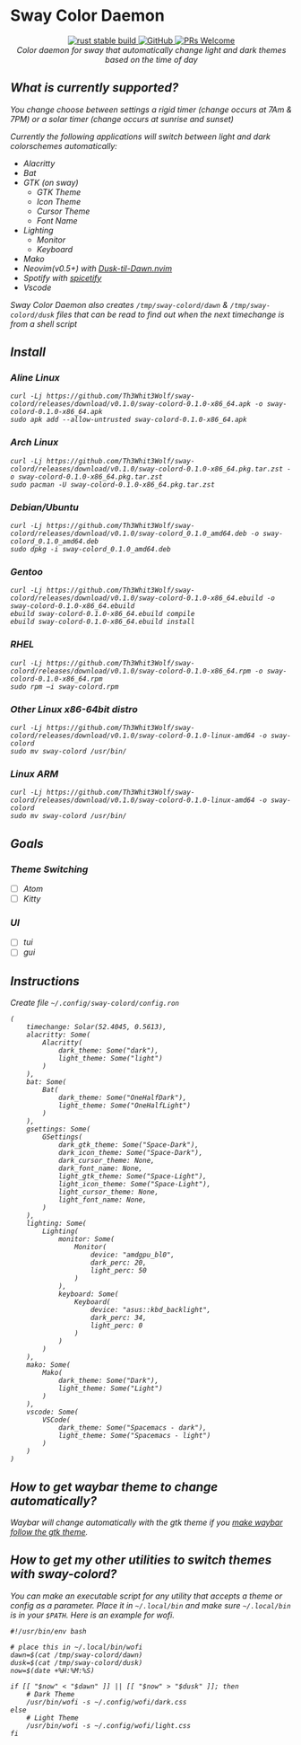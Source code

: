# Sway Color Daemon

<p align="center">
  <a href="https://github.com/Th3Whit3Wolf/sway-colord/actions?query=workflow%3A%22Continuous+Integration%22">
    <img src="https://github.com/Th3Whit3Wolf/sway-colord/workflows/Continuous%20Integration/badge.svg?branch=main" alt="rust stable build">
  </a>
  <a href="https://github.com/Th3Whit3Wolf/sway-colord/blob/master/LICENSE">
    <img alt="GitHub" src="https://img.shields.io/github/license/Th3Whit3Wolf/sway-colord">
  </a>
  <a href="http://makeapullrequest.com">
    <img alt="PRs Welcome" src="https://img.shields.io/badge/PRs-welcome-brightgreen.svg">
  </a>
  <br>
  <i>Color daemon for sway that automatically change light and dark themes based on the time of day
</p>

## What is currently supported?

You change choose between settings a rigid timer (change occurs at 7Am & 7PM) or a solar timer (change occurs at sunrise and sunset)

Currently the following applications will switch between light and dark colorschemes automatically:

* Alacritty
* Bat
* GTK (on sway)
  * GTK Theme
  * Icon Theme
  * Cursor Theme
  * Font Name
* Lighting
  * Monitor
  * Keyboard
* Mako
* Neovim(v0.5+) with [Dusk-til-Dawn.nvim](https://github.com/Th3Whit3Wolf/Dusk-til-Dawn.nvim)
* Spotify with [spicetify](https://github.com/khanhas/spicetify-cli)
* Vscode

Sway Color Daemon also creates `/tmp/sway-colord/dawn` & `/tmp/sway-colord/dusk` files
that can be read to find out when the next timechange is from a shell script

## Install

### Aline Linux

```shell
curl -Lj https://github.com/Th3Whit3Wolf/sway-colord/releases/download/v0.1.0/sway-colord-0.1.0-x86_64.apk -o sway-colord-0.1.0-x86_64.apk
sudo apk add --allow-untrusted sway-colord-0.1.0-x86_64.apk
```

### Arch Linux

```shell
curl -Lj https://github.com/Th3Whit3Wolf/sway-colord/releases/download/v0.1.0/sway-colord-0.1.0-x86_64.pkg.tar.zst -o sway-colord-0.1.0-x86_64.pkg.tar.zst
sudo pacman -U sway-colord-0.1.0-x86_64.pkg.tar.zst
```

### Debian/Ubuntu

```shell
curl -Lj https://github.com/Th3Whit3Wolf/sway-colord/releases/download/v0.1.0/sway-colord_0.1.0_amd64.deb -o sway-colord_0.1.0_amd64.deb
sudo dpkg -i sway-colord_0.1.0_amd64.deb
```

### Gentoo

```shell
curl -Lj https://github.com/Th3Whit3Wolf/sway-colord/releases/download/v0.1.0/sway-colord-0.1.0-x86_64.ebuild -o sway-colord-0.1.0-x86_64.ebuild 
ebuild sway-colord-0.1.0-x86_64.ebuild compile
ebuild sway-colord-0.1.0-x86_64.ebuild install
```

### RHEL

```shell
curl -Lj https://github.com/Th3Whit3Wolf/sway-colord/releases/download/v0.1.0/sway-colord-0.1.0-x86_64.rpm -o sway-colord-0.1.0-x86_64.rpm
sudo rpm –i sway-colord.rpm
```

### Other Linux x86-64bit distro

```shell
curl -Lj https://github.com/Th3Whit3Wolf/sway-colord/releases/download/v0.1.0/sway-colord-0.1.0-linux-amd64 -o sway-colord
sudo mv sway-colord /usr/bin/
```

### Linux ARM

```shell
curl -Lj https://github.com/Th3Whit3Wolf/sway-colord/releases/download/v0.1.0/sway-colord-0.1.0-linux-amd64 -o sway-colord
sudo mv sway-colord /usr/bin/
```

## Goals

### Theme Switching

- [ ] Atom
- [ ] Kitty

### UI

- [ ] tui
- [ ] gui

## Instructions

Create file `~/.config/sway-colord/config.ron`

```ron
(
    timechange: Solar(52.4045, 0.5613),
    alacritty: Some(
		Alacritty(
			dark_theme: Some("dark"),
			light_theme: Some("light")
		)
    ),
    bat: Some(
		Bat(
			dark_theme: Some("OneHalfDark"),
			light_theme: Some("OneHalfLight")
		)
    ),
    gsettings: Some(
		GSettings(
			dark_gtk_theme: Some("Space-Dark"),
			dark_icon_theme: Some("Space-Dark"),
			dark_cursor_theme: None,
			dark_font_name: None,
			light_gtk_theme: Some("Space-Light"),
			light_icon_theme: Some("Space-Light"),
			light_cursor_theme: None,
			light_font_name: None,
		)
    ),
    lighting: Some(
		Lighting(
			monitor: Some(
				Monitor(
					device: "amdgpu_bl0",
					dark_perc: 20,
					light_perc: 50
				)
			),
			keyboard: Some(
				Keyboard(
					device: "asus::kbd_backlight",
					dark_perc: 34,
					light_perc: 0
				)
			)
		)
    ),
    mako: Some(
		Mako(
	    	dark_theme: Some("Dark"),
	    	light_theme: Some("Light")
		)
    ),
    vscode: Some(
		VSCode(
	    	dark_theme: Some("Spacemacs - dark"),
	    	light_theme: Some("Spacemacs - light")
		)
    )
)
```

## How to get waybar theme to change automatically?

Waybar will change automatically with the gtk theme if you [make waybar follow the gtk theme](https://github.com/Alexays/Waybar/wiki/Styling#making-waybar-follow-the-gtk-theme).

## How to get my other utilities to switch themes with sway-colord?

You can make an executable script for any utility that accepts a theme or config as a parameter. Place it in `~/.local/bin` and make sure `~/.local/bin` is in your `$PATH`. Here is an example for wofi.

```shell
#!/usr/bin/env bash

# place this in ~/.local/bin/wofi
dawn=$(cat /tmp/sway-colord/dawn)
dusk=$(cat /tmp/sway-colord/dusk)
now=$(date +%H:%M:%S)

if [[ "$now" < "$dawn" ]] || [[ "$now" > "$dusk" ]]; then
    # Dark Theme
    /usr/bin/wofi -s ~/.config/wofi/dark.css
else
    # Light Theme
    /usr/bin/wofi -s ~/.config/wofi/light.css
fi
```

